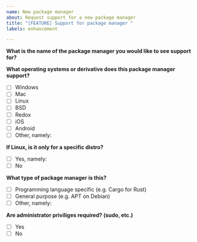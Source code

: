 ```yaml
---
name: New package manager
about: Request support for a new package manager
title: "[FEATURE] Support for package manager "
labels: enhancement

---
```


**What is the name of the package manager you would like to see support for?**


**What operating systems or derivative does this package manager support?**
- [ ] Windows
- [ ] Mac
- [ ] Linux
- [ ] BSD
- [ ] Redox
- [ ] iOS
- [ ] Android
- [ ] Other, namely:

**If Linux, is it only for a specific distro?**
- [ ] Yes, namely:
- [ ] No

**What type of package manager is this?**
- [ ] Programming language specific (e.g. Cargo for Rust)
- [ ] General purpose (e.g. APT on Debian)
- [ ] Other, namely:

**Are administrator priviliges required? (sudo, etc.)**
- [ ] Yes
- [ ] No

